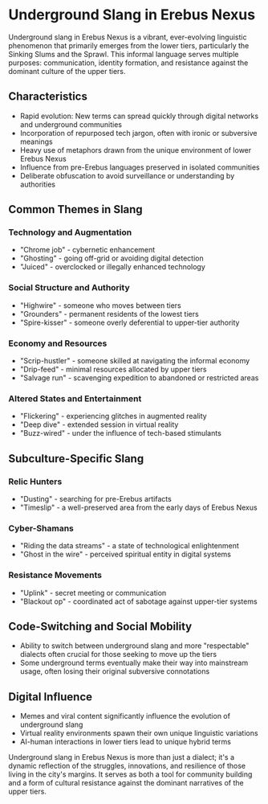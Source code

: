 # Underground Slang in Erebus Nexus

Underground slang in Erebus Nexus is a vibrant, ever-evolving linguistic phenomenon that primarily emerges from the lower tiers, particularly the Sinking Slums and the Sprawl. This informal language serves multiple purposes: communication, identity formation, and resistance against the dominant culture of the upper tiers.

## Characteristics

- Rapid evolution: New terms can spread quickly through digital networks and underground communities
- Incorporation of repurposed tech jargon, often with ironic or subversive meanings
- Heavy use of metaphors drawn from the unique environment of lower Erebus Nexus
- Influence from pre-Erebus languages preserved in isolated communities
- Deliberate obfuscation to avoid surveillance or understanding by authorities

## Common Themes in Slang

### Technology and Augmentation

- "Chrome job" - cybernetic enhancement
- "Ghosting" - going off-grid or avoiding digital detection
- "Juiced" - overclocked or illegally enhanced technology

### Social Structure and Authority

- "Highwire" - someone who moves between tiers
- "Grounders" - permanent residents of the lowest tiers
- "Spire-kisser" - someone overly deferential to upper-tier authority

### Economy and Resources

- "Scrip-hustler" - someone skilled at navigating the informal economy
- "Drip-feed" - minimal resources allocated by upper tiers
- "Salvage run" - scavenging expedition to abandoned or restricted areas

### Altered States and Entertainment

- "Flickering" - experiencing glitches in augmented reality
- "Deep dive" - extended session in virtual reality
- "Buzz-wired" - under the influence of tech-based stimulants

## Subculture-Specific Slang

### Relic Hunters

- "Dusting" - searching for pre-Erebus artifacts
- "Timeslip" - a well-preserved area from the early days of Erebus Nexus

### Cyber-Shamans

- "Riding the data streams" - a state of technological enlightenment
- "Ghost in the wire" - perceived spiritual entity in digital systems

### Resistance Movements

- "Uplink" - secret meeting or communication
- "Blackout op" - coordinated act of sabotage against upper-tier systems

## Code-Switching and Social Mobility

- Ability to switch between underground slang and more "respectable" dialects often crucial for those seeking to move up the tiers
- Some underground terms eventually make their way into mainstream usage, often losing their original subversive connotations

## Digital Influence

- Memes and viral content significantly influence the evolution of underground slang
- Virtual reality environments spawn their own unique linguistic variations
- AI-human interactions in lower tiers lead to unique hybrid terms

Underground slang in Erebus Nexus is more than just a dialect; it's a dynamic reflection of the struggles, innovations, and resilience of those living in the city's margins. It serves as both a tool for community building and a form of cultural resistance against the dominant narratives of the upper tiers.
